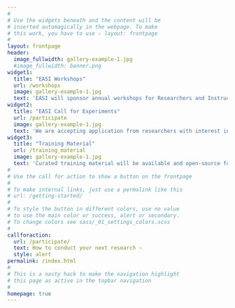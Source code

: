 ```yaml
---
#
# Use the widgets beneath and the content will be
# inserted automagically in the webpage. To make
# this work, you have to use › layout: frontpage
#
layout: frontpage
header:
  image_fullwidth: gallery-example-1.jpg
  #image_fullwidth: banner.png
widget1:
  title: "EASI Workshops"
  url: /workshops
  image: gallery-example-1.jpg
  text: 'EASI will sponsor annual workshops for Researchers and Instructors on how to setup Adaptive Experiment.'
widget2:
  title: "EASI Call for Experiments"
  url: /participate
  image: gallery-example-1.jpg
  text: 'We are accepting application from researchers with interest in Psychology, Machine Learning, Computer Science and Education'
widget3:
  title: "Training Material"
  url: /training_material
  image: gallery-example-1.jpg
  text: 'Curated training material will be available and open-source for the community to use locally and suggest changes'
#
# Use the call for action to show a button on the frontpage
#
# To make internal links, just use a permalink like this
# url: /getting-started/
#
# To style the button in different colors, use no value
# to use the main color or success, alert or secondary.
# To change colors see sass/_01_settings_colors.scss
#
callforaction:
  url: /participate/
  text: How to conduct your next research ›
  style: alert
permalink: /index.html
#
# This is a nasty hack to make the navigation highlight
# this page as active in the topbar navigation
#
homepage: true
---
```



